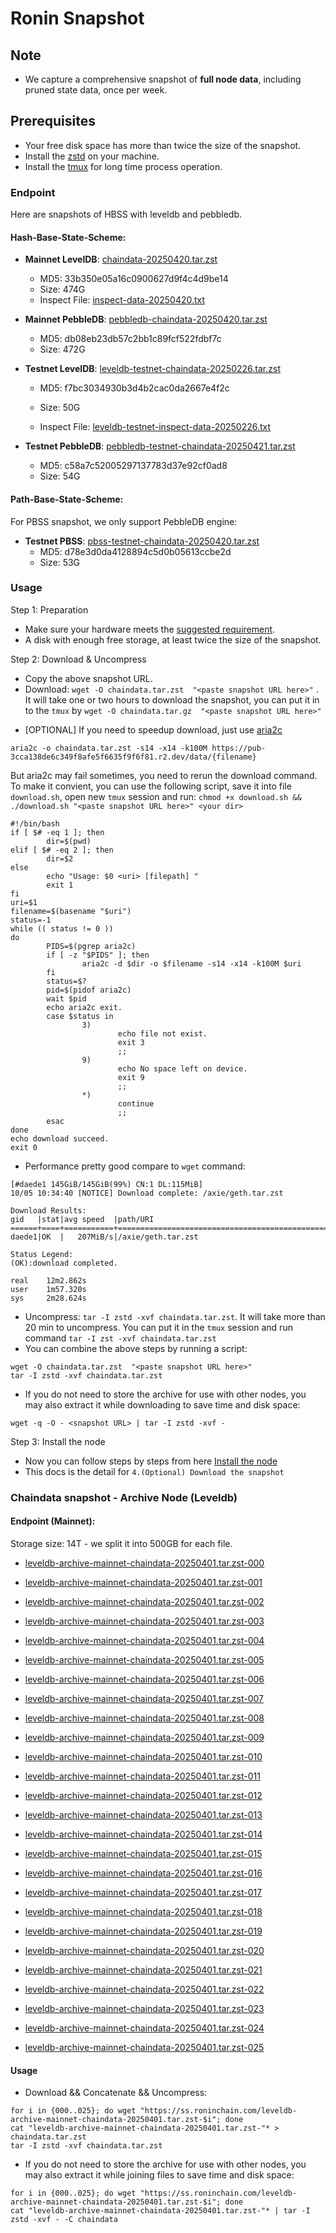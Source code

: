 # Ronin Snapshot

## Note
- We capture a comprehensive snapshot of **full node data**, including pruned state data, once per week.

## Prerequisites
- Your free disk space has more than twice the size of the snapshot.
- Install the [zstd](https://github.com/facebook/zstd) on your machine.
- Install the [tmux](https://github.com/tmux/tmux/wiki/Installing) for long time process operation.


### Endpoint

Here are snapshots of HBSS with leveldb and pebbledb.

#### Hash-Base-State-Scheme:

- **Mainnet LevelDB**: [chaindata-20250420.tar.zst](https://pub-3cca138de6c349f8afe5f6635f9f6f81.r2.dev/data/chaindata-20250420.tar.zst)
  - MD5: 33b350e05a16c0900627d9f4c4d9be14
  - Size: 474G
  - Inspect File: [inspect-data-20250420.txt](https://pub-3cca138de6c349f8afe5f6635f9f6f81.r2.dev/data/inspect-data-20250420.txt)

- **Mainnet PebbleDB**: [pebbledb-chaindata-20250420.tar.zst](https://pub-3cca138de6c349f8afe5f6635f9f6f81.r2.dev/data/pebbledb-chaindata-20250420.tar.zst)
  - MD5: db08eb23db57c2bb1c89fcf522fdbf7c
  - Size: 472G


- **Testnet LevelDB**: [leveldb-testnet-chaindata-20250226.tar.zst](https://pub-3cca138de6c349f8afe5f6635f9f6f81.r2.dev/data/leveldb-testnet-chaindata-20250226.tar.zst)
  - MD5: f7bc3034930b3d4b2cac0da2667e4f2c
  - Size: 50G

  - Inspect File: [leveldb-testnet-inspect-data-20250226.txt](https://pub-3cca138de6c349f8afe5f6635f9f6f81.r2.dev/data/leveldb-testnet-inspect-data-20250226.txt)
  


- **Testnet PebbleDB**: [pebbledb-testnet-chaindata-20250421.tar.zst](https://pub-3cca138de6c349f8afe5f6635f9f6f81.r2.dev/data/pebbledb-testnet-chaindata-20250421.tar.zst)
  - MD5: c58a7c52005297137783d37e92cf0ad8
  - Size: 54G



#### Path-Base-State-Scheme:
For PBSS snapshot, we only support PebbleDB engine:



- **Testnet PBSS**: [pbss-testnet-chaindata-20250420.tar.zst](https://pub-3cca138de6c349f8afe5f6635f9f6f81.r2.dev/data/pbss-testnet-chaindata-20250420.tar.zst)
  - MD5: d78e3d0da4128894c5d0b05613ccbe2d
  - Size: 53G


### Usage

Step 1: Preparation
- Make sure your hardware meets the [suggested requirement](https://docs.roninchain.com/validators/setup/overview#hardware-requirements).
- A disk with enough free storage, at least twice the size of the snapshot.

Step 2: Download & Uncompress
- Copy the above snapshot URL.
- Download:  `wget -O chaindata.tar.zst  "<paste snapshot URL here>"` . It will take one or two hours to download the snapshot, you can put it in to the `tmux` by `wget -O chaindata.tar.gz  "<paste snapshot URL here>"`


* [OPTIONAL] If you need to speedup download, just use [aria2c](https://github.com/aria2/aria2)
```
aria2c -o chaindata.tar.zst -s14 -x14 -k100M https://pub-3cca138de6c349f8afe5f6635f9f6f81.r2.dev/data/{filename}
```

But aria2c may fail sometimes, you need to rerun the download command. To make it convient, you can use the following script, save it into file `download.sh`, open new `tmux` session and run: `chmod +x download.sh && ./download.sh "<paste snapshot URL here>" <your dir>`
```
#!/bin/bash
if [ $# -eq 1 ]; then
        dir=$(pwd)
elif [ $# -eq 2 ]; then
        dir=$2
else
        echo "Usage: $0 <uri> [filepath] "
        exit 1
fi
uri=$1
filename=$(basename "$uri")
status=-1
while (( status != 0 ))
do
        PIDS=$(pgrep aria2c)
        if [ -z "$PIDS" ]; then
                aria2c -d $dir -o $filename -s14 -x14 -k100M $uri
        fi
        status=$?
        pid=$(pidof aria2c)
        wait $pid
        echo aria2c exit.
        case $status in
                3)
                        echo file not exist.
                        exit 3
                        ;;
                9)
                        echo No space left on device.
                        exit 9
                        ;;
                *)
                        continue
                        ;;
        esac
done
echo download succeed.
exit 0
```

- Performance pretty good compare to `wget` command:

```
[#daede1 145GiB/145GiB(99%) CN:1 DL:115MiB]
10/05 10:34:40 [NOTICE] Download complete: /axie/geth.tar.zst

Download Results:
gid   |stat|avg speed  |path/URI
======+====+===========+=======================================================
daede1|OK  |   207MiB/s|/axie/geth.tar.zst

Status Legend:
(OK):download completed.

real    12m2.862s
user    1m57.320s
sys     2m28.624s
```

- Uncompress: `tar -I zstd -xvf chaindata.tar.zst`. It will take more than 20 min to uncompress. You can put it in the `tmux` session and run command `tar -I zst -xvf chaindata.tar.zst`
- You can combine the above steps by running a script:

```
wget -O chaindata.tar.zst  "<paste snapshot URL here>"
tar -I zstd -xvf chaindata.tar.zst
```


- If you do not need to store the archive for use with other nodes, you may also extract it while downloading to save time and disk space:
```
wget -q -O - <snapshot URL> | tar -I zstd -xvf -
```


Step 3: Install the node
- Now you can follow steps by steps from here [Install the node ](https://docs.roninchain.com/developers/nodes/mainnet)
- This docs is the detail for `4.(Optional) Download the snapshot`


### Chaindata snapshot - Archive Node (Leveldb)
#### Endpoint (Mainnet):

Storage size: 14T - we split it into 500GB for each file.


- [leveldb-archive-mainnet-chaindata-20250401.tar.zst-000](https://ss.roninchain.com/leveldb-archive-mainnet-chaindata-20250401.tar.zst-000)

- [leveldb-archive-mainnet-chaindata-20250401.tar.zst-001](https://ss.roninchain.com/leveldb-archive-mainnet-chaindata-20250401.tar.zst-001)

- [leveldb-archive-mainnet-chaindata-20250401.tar.zst-002](https://ss.roninchain.com/leveldb-archive-mainnet-chaindata-20250401.tar.zst-002)

- [leveldb-archive-mainnet-chaindata-20250401.tar.zst-003](https://ss.roninchain.com/leveldb-archive-mainnet-chaindata-20250401.tar.zst-003)

- [leveldb-archive-mainnet-chaindata-20250401.tar.zst-004](https://ss.roninchain.com/leveldb-archive-mainnet-chaindata-20250401.tar.zst-004)

- [leveldb-archive-mainnet-chaindata-20250401.tar.zst-005](https://ss.roninchain.com/leveldb-archive-mainnet-chaindata-20250401.tar.zst-005)

- [leveldb-archive-mainnet-chaindata-20250401.tar.zst-006](https://ss.roninchain.com/leveldb-archive-mainnet-chaindata-20250401.tar.zst-006)

- [leveldb-archive-mainnet-chaindata-20250401.tar.zst-007](https://ss.roninchain.com/leveldb-archive-mainnet-chaindata-20250401.tar.zst-007)

- [leveldb-archive-mainnet-chaindata-20250401.tar.zst-008](https://ss.roninchain.com/leveldb-archive-mainnet-chaindata-20250401.tar.zst-008)

- [leveldb-archive-mainnet-chaindata-20250401.tar.zst-009](https://ss.roninchain.com/leveldb-archive-mainnet-chaindata-20250401.tar.zst-009)

- [leveldb-archive-mainnet-chaindata-20250401.tar.zst-010](https://ss.roninchain.com/leveldb-archive-mainnet-chaindata-20250401.tar.zst-010)

- [leveldb-archive-mainnet-chaindata-20250401.tar.zst-011](https://ss.roninchain.com/leveldb-archive-mainnet-chaindata-20250401.tar.zst-011)

- [leveldb-archive-mainnet-chaindata-20250401.tar.zst-012](https://ss.roninchain.com/leveldb-archive-mainnet-chaindata-20250401.tar.zst-012)

- [leveldb-archive-mainnet-chaindata-20250401.tar.zst-013](https://ss.roninchain.com/leveldb-archive-mainnet-chaindata-20250401.tar.zst-013)

- [leveldb-archive-mainnet-chaindata-20250401.tar.zst-014](https://ss.roninchain.com/leveldb-archive-mainnet-chaindata-20250401.tar.zst-014)

- [leveldb-archive-mainnet-chaindata-20250401.tar.zst-015](https://ss.roninchain.com/leveldb-archive-mainnet-chaindata-20250401.tar.zst-015)

- [leveldb-archive-mainnet-chaindata-20250401.tar.zst-016](https://ss.roninchain.com/leveldb-archive-mainnet-chaindata-20250401.tar.zst-016)

- [leveldb-archive-mainnet-chaindata-20250401.tar.zst-017](https://ss.roninchain.com/leveldb-archive-mainnet-chaindata-20250401.tar.zst-017)

- [leveldb-archive-mainnet-chaindata-20250401.tar.zst-018](https://ss.roninchain.com/leveldb-archive-mainnet-chaindata-20250401.tar.zst-018)

- [leveldb-archive-mainnet-chaindata-20250401.tar.zst-019](https://ss.roninchain.com/leveldb-archive-mainnet-chaindata-20250401.tar.zst-019)

- [leveldb-archive-mainnet-chaindata-20250401.tar.zst-020](https://ss.roninchain.com/leveldb-archive-mainnet-chaindata-20250401.tar.zst-020)

- [leveldb-archive-mainnet-chaindata-20250401.tar.zst-021](https://ss.roninchain.com/leveldb-archive-mainnet-chaindata-20250401.tar.zst-021)

- [leveldb-archive-mainnet-chaindata-20250401.tar.zst-022](https://ss.roninchain.com/leveldb-archive-mainnet-chaindata-20250401.tar.zst-022)

- [leveldb-archive-mainnet-chaindata-20250401.tar.zst-023](https://ss.roninchain.com/leveldb-archive-mainnet-chaindata-20250401.tar.zst-023)

- [leveldb-archive-mainnet-chaindata-20250401.tar.zst-024](https://ss.roninchain.com/leveldb-archive-mainnet-chaindata-20250401.tar.zst-024)

- [leveldb-archive-mainnet-chaindata-20250401.tar.zst-025](https://ss.roninchain.com/leveldb-archive-mainnet-chaindata-20250401.tar.zst-025)




#### Usage
- Download && Concatenate && Uncompress:

```shell
for i in {000..025}; do wget "https://ss.roninchain.com/leveldb-archive-mainnet-chaindata-20250401.tar.zst-$i"; done
cat "leveldb-archive-mainnet-chaindata-20250401.tar.zst-"* > chaindata.tar.zst
tar -I zstd -xvf chaindata.tar.zst
```

- If you do not need to store the archive for use with other nodes, you may also extract it while joining files to save time and disk space:

```shell
for i in {000..025}; do wget "https://ss.roninchain.com/leveldb-archive-mainnet-chaindata-20250401.tar.zst-$i"; done
cat "leveldb-archive-mainnet-chaindata-20250401.tar.zst-"* | tar -I zstd -xvf - -C chaindata
```

